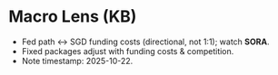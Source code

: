 # Macro Lens (KB)
- Fed path ↔ SGD funding costs (directional, not 1:1); watch **SORA**.
- Fixed packages adjust with funding costs & competition.
- Note timestamp: 2025-10-22.

